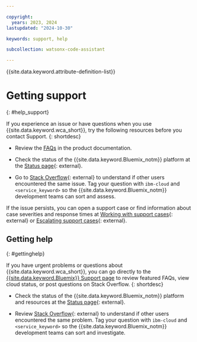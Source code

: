 ```yaml
---

copyright:
  years: 2023, 2024
lastupdated: "2024-10-30"

keywords: support, help

subcollection: watsonx-code-assistant

---
```


{{site.data.keyword.attribute-definition-list}}

# Getting support
{: #help_support}

If you experience an issue or have questions when you use {{site.data.keyword.wca_short}}, try the following resources before you contact Support.
{: shortdesc}

- Review the [FAQs](/docs/watsonx-code-assistant?topic=watsonx-code-assistant-my-service-faqs) in the product documentation.

- Check the status of the {{site.data.keyword.Bluemix_notm}} platform at the [Status page](https://cloud.ibm.com/status){: external}.

- Go to [Stack Overflow](https://stackoverflow.com/search?q=ibm-cloud){: external} to understand if other users encountered the same issue. Tag your question with `ibm-cloud` and `<service_keyword>` so the {{site.data.keyword.Bluemix_notm}} development teams can sort and assess.

If the issue persists, you can open a support case or find information about case severities and response times at [Working with support cases](/docs/account?topic=account-open-case&interface=ui){: external} or [Escalating support cases](/docs/account?topic=account-managing-support-cases&interface=ui#escalation){: external}.


## Getting help
{: #gettinghelp}

If you have urgent problems or questions about {{site.data.keyword.wca_short}}, you can go directly to the [{{site.data.keyword.Bluemix}} Support page](https://{DomainName}/unifiedsupport/supportcenter) to review featured FAQs, view cloud status, or post questions on Stack Overflow.
{: shortdesc}

- Check the status of the {{site.data.keyword.Bluemix_notm}} platform and resources at the [Status page](https://cloud.ibm.com/status){: external}.

- Review [Stack Overflow](https://stackoverflow.com/search?q=ibm-cloud){: external} to understand if other users encountered the same problem. Tag your question with `ibm-cloud` and `<service_keyword>` so the {{site.data.keyword.Bluemix_notm}} development teams can sort and investigate.
